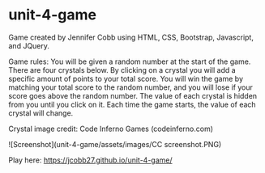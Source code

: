 # unit-4-game

Game created by Jennifer Cobb using HTML, CSS, Bootstrap, Javascript, and JQuery.

Game rules:
You will be given a random number at the start of the game.
There are four crystals below. By clicking on a crystal you will add a specific amount of points to your total score.
You will win the game by matching your total score to the random number, and you will lose if your score goes above the random number.
The value of each crystal is hidden from you until you click on it.
Each time the game starts, the value of each crystal will change.

Crystal image credit: Code Inferno Games (codeinferno.com)

![Screenshot](unit-4-game/assets/images/CC screenshot.PNG)

Play here:
https://jcobb27.github.io/unit-4-game/
